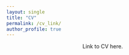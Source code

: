 ```yaml
---
layout: single
title: "CV"
permalink: /cv_link/
author_profile: true
---
```



<div style="text-align: center;">
  Link to CV here.
</div>


